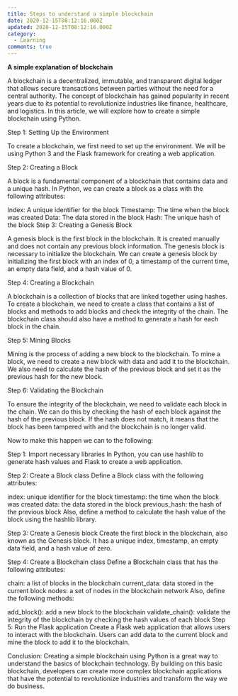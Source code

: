 ```yaml
---
title: Steps to understand a simple blockchain
date: 2020-12-15T08:12:16.000Z
updated: 2020-12-15T08:12:16.000Z
category:
  - Learning
comments: true
---
```

**A simple explanation of blockchain**

A blockchain is a decentralized, immutable, and transparent digital ledger that allows secure transactions between parties without the need for a central authority. The concept of blockchain has gained popularity in recent years due to its potential to revolutionize industries like finance, healthcare, and logistics. In this article, we will explore how to create a simple blockchain using Python.

Step 1: Setting Up the Environment

To create a blockchain, we first need to set up the environment. We will be using Python 3 and the Flask framework for creating a web application.

Step 2: Creating a Block

A block is a fundamental component of a blockchain that contains data and a unique hash. In Python, we can create a block as a class with the following attributes:

Index: A unique identifier for the block
Timestamp: The time when the block was created
Data: The data stored in the block
Hash: The unique hash of the block
Step 3: Creating a Genesis Block

A genesis block is the first block in the blockchain. It is created manually and does not contain any previous block information. The genesis block is necessary to initialize the blockchain. We can create a genesis block by initializing the first block with an index of 0, a timestamp of the current time, an empty data field, and a hash value of 0.

Step 4: Creating a Blockchain

A blockchain is a collection of blocks that are linked together using hashes. To create a blockchain, we need to create a class that contains a list of blocks and methods to add blocks and check the integrity of the chain. The blockchain class should also have a method to generate a hash for each block in the chain.

Step 5: Mining Blocks

Mining is the process of adding a new block to the blockchain. To mine a block, we need to create a new block with data and add it to the blockchain. We also need to calculate the hash of the previous block and set it as the previous hash for the new block.

Step 6: Validating the Blockchain

To ensure the integrity of the blockchain, we need to validate each block in the chain. We can do this by checking the hash of each block against the hash of the previous block. If the hash does not match, it means that the block has been tampered with and the blockchain is no longer valid.

Now to make this happen we can to the following:

Step 1: Import necessary libraries
In Python, you can use hashlib to generate hash values and Flask to create a web application.

Step 2: Create a Block class
Define a Block class with the following attributes:

index: unique identifier for the block
timestamp: the time when the block was created
data: the data stored in the block
previous_hash: the hash of the previous block
Also, define a method to calculate the hash value of the block using the hashlib library.

Step 3: Create a Genesis block
Create the first block in the blockchain, also known as the Genesis block. It has a unique index, timestamp, an empty data field, and a hash value of zero.

Step 4: Create a Blockchain class
Define a Blockchain class that has the following attributes:

chain: a list of blocks in the blockchain
current_data: data stored in the current block
nodes: a set of nodes in the blockchain network
Also, define the following methods:

add_block(): add a new block to the blockchain
validate_chain(): validate the integrity of the blockchain by checking the hash values of each block
Step 5: Run the Flask application
Create a Flask web application that allows users to interact with the blockchain. Users can add data to the current block and mine the block to add it to the blockchain.

Conclusion:
Creating a simple blockchain using Python is a great way to understand the basics of blockchain technology. By building on this basic blockchain, developers can create more complex blockchain applications that have the potential to revolutionize industries and transform the way we do business.
